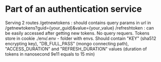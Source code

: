 # Part of an authentication service
 
Serving 2 routes
/getnewtokens : should contains query params in url in /getnewtokens?guid={your_guid}&value={your_value}
/refreshtoken : can be easily accessed after getting new tokens. No query requers. Tokens store in cookie
./env/.env - folder with envs. Should contain "KEY" (sha512 encrypting key), "DB_FULL_PASS" (mongo connecting path), "ACCESS_DURATION" and "REFRESH_DURATION" values (duration of tokens in nanosecond 9e11 equals to 15 min)

